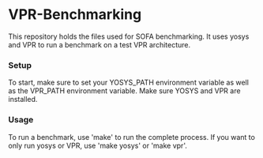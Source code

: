 # VPR-Benchmarking

This repository holds the files used for SOFA benchmarking. It uses yosys and VPR to run a benchmark on a test VPR architecture.

### Setup
To start, make sure to set your YOSYS_PATH environment variable as well as the VPR_PATH environment variable. Make sure YOSYS and VPR are installed.

### Usage
To run a benchmark, use 'make' to run the complete process. If you want to only run yosys or VPR, use 'make yosys' or 'make vpr'.
